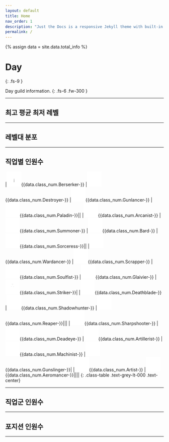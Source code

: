 ```yaml
---
layout: default
title: Home
nav_order: 1
description: "Just the Docs is a responsive Jekyll theme with built-in search that is easily customizable and hosted on GitHub Pages."
permalink: /
---
```


{% assign data = site.data.total_info %}

# Day
{: .fs-9 }

Day guild information.
{: .fs-6 .fw-300 }

---

## 최고 평균 최저 레벨

<canvas id="representative_value" style="box-sizing: border-box; width: 100%; height: 50%;"></canvas>

---

## 레벨대 분포

<canvas id="variance" style="box-sizing: border-box; width: 100%;"></canvas>

---

## 직업별 인원수

|![](./assets/images/class_images/emblem_berserker.png){{data.class_num.Berserker-}}
|![](./assets/images/class_images/emblem_destroyer.png){{data.class_num.Destroyer-}}
|![](./assets/images/class_images/emblem_warlord.png){{data.class_num.Gunlancer-}}
|![](./assets/images/class_images/emblem_holyknight.png){{data.class_num.Paladin-}}||
|![](./assets/images/class_images/emblem_arcana.png){{data.class_num.Arcanist-}}
|![](./assets/images/class_images/emblem_summoner.png){{data.class_num.Summoner-}}
|![](./assets/images/class_images/emblem_bard.png){{data.class_num.Bard-}}
|![](./assets/images/class_images/emblem_elemental_master.png){{data.class_num.Sorceress-}}||
|![](./assets/images/class_images/emblem_battle_master.png){{data.class_num.Wardancer-}}
|![](./assets/images/class_images/emblem_infighter.png){{data.class_num.Scrapper-}}
|![](./assets/images/class_images/emblem_force_master.png){{data.class_num.Soulfist-}}
|![](./assets/images/class_images/emblem_lance_master.png){{data.class_num.Glaivier-}}
|![](./assets/images/class_images/emblem_battle_master_male.png){{data.class_num.Striker-}}|
|![](./assets/images/class_images/emblem_blade.png){{data.class_num.Deathblade-}}
|![](./assets/images/class_images/emblem_demonic.png){{data.class_num.Shadowhunter-}}
|![](./assets/images/class_images/emblem_reaper.png){{data.class_num.Reaper-}}|||
|![](./assets/images/class_images/emblem_hawk_eye.png){{data.class_num.Sharpshooter-}}
|![](./assets/images/class_images/emblem_devil_hunter.png){{data.class_num.Deadeye-}}
|![](./assets/images/class_images/emblem_blaster.png){{data.class_num.Artillerist-}}
|![](./assets/images/class_images/emblem_scouter.png){{data.class_num.Machinist-}}
|![](./assets/images/class_images/emblem_devil_hunter_female.png){{data.class_num.Gunslinger-}}|
|![](./assets/images/class_images/emblem_yinyangshi.png){{data.class_num.Artist-}}
|![](./assets/images/class_images/emblem_weather_artist.png){{data.class_num.Aeromancer-}}||||
{: .class-table .text-grey-lt-000 .text-center}

---

## 직업군 인원수

<canvas id="class_num" style="box-sizing: border-box; width: 100%;"></canvas>

---

## 포지션 인원수

<canvas id="position" style="box-sizing: border-box; width: 100%; height: 50%;"></canvas>

---


<script>
var ctx = document.getElementById("representative_value");

var chart_data = [{{data.representative_value.highest_level}}, {{data.representative_value.average_level}}, {{data.representative_value.lowest_level}}];
var labels = ["High", "Avg", "Low"];
var data = {
    labels: labels,
    datasets: [{
        label: 'Level',
        data: chart_data,
        backgroundColor: [
          "rgba(138, 43, 226, 0.2)",
          "rgba(240, 169, 87, 0.2)",
          "rgba(0, 0, 128, 0.2)",
          "rgba(128, 0, 128, 0.2)",
          "rgba(70, 126, 198, 0.2)",
          "rgba(133, 172, 32, 0.2)"
        ],
        borderColor: [
          "rgba(138, 43, 226, 1)",
          "rgba(240, 169, 87, 1)",
          "rgba(0, 0, 128, 1)",
          "rgba(128, 0, 128, 1)",
          "rgba(70, 126, 198, 1)",
          "rgba(133, 172, 32, 1)"
        ],
        borderWidth: 1
      }
    ]
  };
var options = {
    indexAxis: 'y',
    responsive: false,
    events: ['mousemove'], 
    animations: {
        duration: 0
    }, 
    scales: {
        x: {
            min: 1400, 
            max: 1655
        }
    },
    plugins: {
      legend: false, 
    }
};

new Chart(ctx, {
  type: "bar",
  data: data, 
  options: options
});
</script>
<script>
var ctx = document.getElementById("variance");

var chart_data = [{{data.variance.above_1620}},{{data.variance.above_1610}},{{data.variance.above_1600}},{{data.variance.above_1590}},{{data.variance.above_1580}},{{data.variance.above_1570}},{{data.variance.above_1560}},{{data.variance.above_1550}},{{data.variance.above_1540}},{{data.variance.above_1530}},{{data.variance.above_1520}},{{data.variance.above_1510}},{{data.variance.above_1500}},{{data.variance.above_1490}},{{data.variance.under_1490}}];
var labels = ["1620~", "1610~", "1600~", "1590~", "1580~", "1570~", "1560~", "1550~", "1540~", "1530~", "1520~", "1510~", "1500~", "1490~", "0~"];
var data = {
    labels: labels,
    datasets: [{
        label: 'variance',
        data: chart_data,
        backgroundColor: [
          "rgba(138, 43, 226, 0.2)",
          "rgba(240, 169, 87, 0.2)",
          "rgba(0, 0, 128, 0.2)",
          "rgba(128, 0, 128, 0.2)",
          "rgba(70, 126, 198, 0.2)",
          "rgba(133, 172, 32, 0.2)"
        ],
        borderColor: [
          "rgba(138, 43, 226, 1)",
          "rgba(240, 169, 87, 1)",
          "rgba(0, 0, 128, 1)",
          "rgba(128, 0, 128, 1)",
          "rgba(70, 126, 198, 1)",
          "rgba(133, 172, 32, 1)"
        ],
        borderWidth: 1
      }
    ]
  };
var options = {
    indexAxis: 'x',
    responsive: false,
    events: [], 
    animations: {
        duration: 0
    }, 
    plugins: {
      legend: false, 
    }
};

new Chart(ctx, {
  type: "bar",
  data: data, 
  options: options
});
</script>
<script>
var ctx = document.getElementById("class_num");

var chart_data = [{{data.class_num.Berserker| plus: data.class_num.Destroyer| plus: data.class_num.Gunlancer| plus: data.class_num.Paladin}}, {{data.class_num.Arcanist| plus: data.class_num.Summoner| plus: data.class_num.Bard| plus: data.class_num.Sorceress}}, {{data.class_num.Wardancer| plus: data.class_num.Scrapper| plus: data.class_num.Soulfist| plus: data.class_num.Glaivier| plus: data.class_num.Striker}}, {{data.class_num.Deathblade| plus: data.class_num.Shadowhunter| plus: data.class_num.Reaper}}, {{data.class_num.Sharpshooter| plus: data.class_num.Deadeye| plus: data.class_num.Artillerist| plus: data.class_num.Machinist| plus: data.class_num.Gunslinger}}, {{data.class_num.Artist| plus: data.class_num.Aeromancer}}];
var labels = ["전사", "마법사", "무도가", "암살자", "헌터", "스페셜리스트"];
var data = {
    labels: labels,
    datasets: [{
        label: 'class_num',
        data: chart_data,
        backgroundColor: [
          "rgba(138, 43, 226, 0.2)",
          "rgba(240, 169, 87, 0.2)",
          "rgba(0, 0, 128, 0.2)",
          "rgba(128, 0, 128, 0.2)",
          "rgba(70, 126, 198, 0.2)",
          "rgba(133, 172, 32, 0.2)"
        ],
        borderColor: [
          "rgba(138, 43, 226, 1)",
          "rgba(240, 169, 87, 1)",
          "rgba(0, 0, 128, 1)",
          "rgba(128, 0, 128, 1)",
          "rgba(70, 126, 198, 1)",
          "rgba(133, 172, 32, 1)"
        ],
        borderWidth: 1
      }
    ]
  };
var options = {
    indexAxis: 'y',
    responsive: false,
    events: [], 
    animations: {
        duration: 0
    }, 
    plugins: {
      legend: false, 
    }
};

new Chart(ctx, {
  type: "bar",
  data: data, 
  options: options
});
</script>
<script>
var ctx = document.getElementById("position");

var chart_data = [{{data.class_num.Berserker| plus: data.class_num.Destroyer| plus: data.class_num.Gunlancer| plus: data.class_num.Arcanist| plus: data.class_num.Summoner| plus: data.class_num.Sorceress| plus: data.class_num.Wardancer| plus: data.class_num.Scrapper| plus: data.class_num.Soulfist| plus: data.class_num.Glaivier| plus: data.class_num.Striker| plus: data.class_num.Deathblade| plus: data.class_num.Shadowhunter| plus: data.class_num.Reaper| plus: data.class_num.Sharpshooter| plus: data.class_num.Deadeye| plus: data.class_num.Artillerist| plus: data.class_num.Machinist| plus: data.class_num.Gunslinger| plus: data.class_num.Artist| plus: data.class_num.Aeromancer}}, {{data.class_num.Bard| plus: data.class_num.Paladin}}];
var labels = ["딜러", "서포터"];
var data = {
    labels: labels,
    datasets: [{
        label: 'position',
        data: chart_data,
        backgroundColor: [
          "rgba(138, 43, 226, 0.2)",
          "rgba(240, 169, 87, 0.2)",
          "rgba(0, 0, 128, 0.2)",
          "rgba(128, 0, 128, 0.2)",
          "rgba(70, 126, 198, 0.2)",
          "rgba(133, 172, 32, 0.2)"
        ],
        borderColor: [
          "rgba(138, 43, 226, 1)",
          "rgba(240, 169, 87, 1)",
          "rgba(0, 0, 128, 1)",
          "rgba(128, 0, 128, 1)",
          "rgba(70, 126, 198, 1)",
          "rgba(133, 172, 32, 1)"
        ],
        borderWidth: 1
      }
    ]
  };
var options = {
    indexAxis: 'y',
    responsive: false,
    events: [], 
    animations: {
        duration: 0
    }, 
    plugins: {
      legend: false, 
    }
};

new Chart(ctx, {
  type: "bar",
  data: data, 
  options: options
});
</script>




